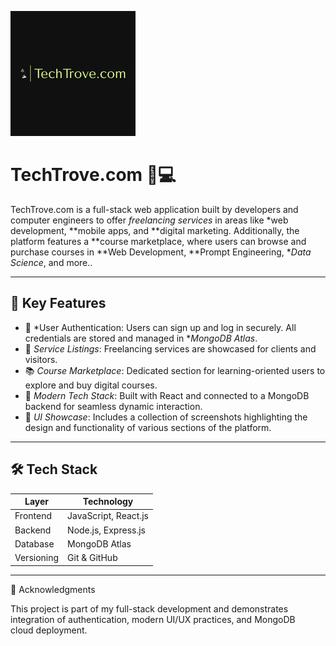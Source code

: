 
![Logo](https://github.com/dbanapreet/TechTrove.com-FullStack/blob/main/Preview.png)

# TechTrove.com 🧠💻

TechTrove.com is a full-stack web application built by developers and computer engineers to offer *freelancing services* in areas like *web development, **mobile apps, and **digital marketing. Additionally, the platform features a **course marketplace, where users can browse and purchase courses in **Web Development, **Prompt Engineering, **Data Science*, and more..

---

## 🚀 Key Features

- 🔐 *User Authentication: Users can sign up and log in securely. All credentials are stored and managed in **MongoDB Atlas*.
- 🧩 *Service Listings*: Freelancing services are showcased for clients and visitors.
- 📚 *Course Marketplace*: Dedicated section for learning-oriented users to explore and buy digital courses.
- 💼 *Modern Tech Stack*: Built with React and connected to a MongoDB backend for seamless dynamic interaction.
- 📸 *UI Showcase*: Includes a collection of screenshots highlighting the design and functionality of various sections of the platform.

---

## 🛠 Tech Stack

| Layer        | Technology       |
|--------------|------------------|
| Frontend     | JavaScript, React.js |
| Backend      | Node.js, Express.js |
| Database     | MongoDB Atlas |
| Versioning   | Git & GitHub |

---


🙌 Acknowledgments

This project is part of my full-stack development and demonstrates integration of authentication, modern UI/UX practices, and MongoDB cloud deployment.
